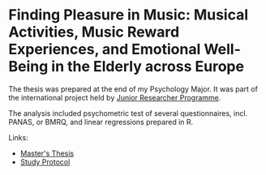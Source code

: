 # Finding Pleasure in Music: Musical Activities, Music Reward Experiences, and Emotional Well-Being in the Elderly across Europe

The thesis was prepared at the end of my Psychology Major. 
It was part of the international project held by [Junior Researcher Programme](https://jrp.pscholars.org/previous-projects-2/). 

The analysis included psychometric test of several questionnaires, incl. PANAS, or BMRQ, and linear regressions prepared in R. 

Links:
* [Master's Thesis](https://is.muni.cz/th/oewz7/Hlavova_DP.pdf)
* [Study Protocol](https://www.frontiersin.org/articles/10.3389/fpsyg.2017.00330/full)

